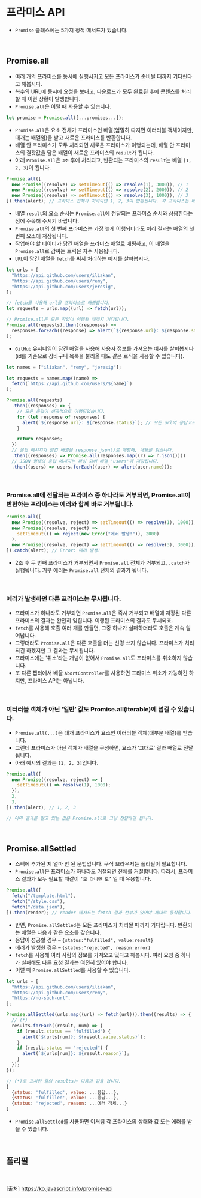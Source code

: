 # 프라미스 API

- `Promise` 클래스에는 5가지 정적 메서드가 있습니다.

<br>

## Promise.all

- 여러 개의 프라미스를 동시에 실행시키고 모든 프라미스가 준비될 때까지 기다린다고 해봅시다.
- 복수의 URL에 동시에 요청을 보내고, 다운로드가 모두 완료된 후에 콘텐츠를 처리할 때 이런 상황이 발생합니다.
- `Promise.all`은 이럴 때 사용할 수 있습니다.

```js
let promise = Promise.all([...promises...]);

```

- `Promise.all`은 요소 전체가 프라미스인 배열(엄밀히 따지면 이터러블 객체이지만, 대개는 배열임)을 받고 새로운 프라미스를 반환합니다.
- 배열 안 프라미스가 모두 처리되면 새로운 프라미스가 이행되는데, 배열 안 프라미스의 결괏값을 담은 배열이 새로운 프라미스의 `result`가 됩니다.
- 아래 `Promise.all`은 `3초` 후에 처리되고, 반환되는 프라미스의 `result`는 배열 `[1, 2, 3]`이 됩니다.

```js
Promise.all([
  new Promise((resolve) => setTimeout(() => resolve(1), 3000)), // 1
  new Promise((resolve) => setTimeout(() => resolve(2), 2000)), // 2
  new Promise((resolve) => setTimeout(() => resolve(3), 1000)), // 3
]).then(alert); // 프라미스 전체가 처리되면 1, 2, 3이 반환됩니다. 각 프라미스는 배열을 구성하는 요소가 됩니다.
```

- 배열 `result`의 요소 순서는 `Promise.all`에 전달되는 프라미스 순서와 상응한다는 점에 주목해 주시기 바랍니다.
- `Promise.all`의 첫 번째 프라미스는 가장 늦게 이행되더라도 처리 결과는 배열의 첫 번째 요소에 저장됩니다.
- 작업해야 할 데이터가 담긴 배열을 프라미스 배열로 매핑하고, 이 배열을 `Promise.all`로 감싸는 트릭은 자주 사용됩니다.
- `URL`이 담긴 배열을 `fetch`를 써서 처리하는 예시를 살펴봅시다.

```js
let urls = [
  "https://api.github.com/users/iliakan",
  "https://api.github.com/users/remy",
  "https://api.github.com/users/jeresig",
];

// fetch를 사용해 url을 프라미스로 매핑합니다.
let requests = urls.map((url) => fetch(url));

// Promise.all은 모든 작업이 이행될 때까지 기다립니다.
Promise.all(requests).then((responses) =>
  responses.forEach((response) => alert(`${response.url}: ${response.status}`))
);
```

- `GitHub` 유저네임이 담긴 배열을 사용해 사용자 정보를 가져오는 예시를 살펴봅시다(id를 기준으로 장바구니 목록을 불러올 때도 같은 로직을 사용할 수 있습니다).

```js
let names = ["iliakan", "remy", "jeresig"];

let requests = names.map((name) =>
  fetch(`https://api.github.com/users/${name}`)
);

Promise.all(requests)
  .then((responses) => {
    // 모든 응답이 성공적으로 이행되었습니다.
    for (let response of responses) {
      alert(`${response.url}: ${response.status}`); // 모든 url의 응답코드가 200입니다.
    }

    return responses;
  })
  // 응답 메시지가 담긴 배열을 response.json()로 매핑해, 내용을 읽습니다.
  .then((responses) => Promise.all(responses.map((r) => r.json())))
  // JSON 형태의 응답 메시지는 파싱 되어 배열 'users'에 저장됩니다.
  .then((users) => users.forEach((user) => alert(user.name)));
```

<br>

### Promise.all에 전달되는 프라미스 중 하나라도 거부되면, Promise.all이 반환하는 프라미스는 에러와 함께 바로 거부됩니다.

```js
Promise.all([
  new Promise((resolve, reject) => setTimeout(() => resolve(1), 1000)),
  new Promise((resolve, reject) =>
    setTimeout(() => reject(new Error("에러 발생!")), 2000)
  ),
  new Promise((resolve, reject) => setTimeout(() => resolve(3), 3000)),
]).catch(alert); // Error: 에러 발생!
```

- 2초 후 두 번째 프라미스가 거부되면서 `Promise.all` 전체가 거부되고, `.catch`가 실행됩니다. 거부 에러는 `Promise.all` 전체의 결과가 됩니다.

<br>

### 에러가 발생하면 다른 프라미스는 무시됩니다.

- 프라미스가 하나라도 거부되면 `Promise.all`은 즉시 거부되고 배열에 저장된 다른 프라미스의 결과는 완전히 잊힙니다. 이행된 프라미스의 결과도 무시되죠.
- `fetch`를 사용해 호출 여러 개를 만들면, 그중 하나가 실패하더라도 호출은 계속 일어납니다.
- 그렇더라도 `Promise.all`은 다른 호출을 더는 신경 쓰지 않습니다. 프라미스가 처리되긴 하겠지만 그 결과는 무시됩니다.
- 프라미스에는 '취소’라는 개념이 없어서 `Promise.all`도 프라미스를 취소하지 않습니다.
- 또 다른 챕터에서 배울 `AbortController`를 사용하면 프라미스 취소가 가능하긴 하지만, 프라미스 API는 아닙니다.

<br>

### 이터러블 객체가 아닌 ‘일반’ 값도 Promise.all(iterable)에 넘길 수 있습니다.

- `Promise.all(...)`은 대개 프라미스가 요소인 이러터블 객체(대부분 배열)를 받습니다.
- 그런데 프라미스가 아닌 객체가 배열을 구성하면, 요소가 ‘그대로’ 결과 배열로 전달됩니다.
- 아래 예시의 결과는 `[1, 2, 3]`입니다.

```js
Promise.all([
  new Promise((resolve, reject) => {
    setTimeout(() => resolve(1), 1000);
  }),
  2,
  3,
]).then(alert); // 1, 2, 3

// 이미 결과를 알고 있는 값은 Promise.all로 그냥 전달하면 됩니다.
```

<br>

## Promise.allSettled

- 스펙에 추가된 지 얼마 안 된 문법입니다. 구식 브라우저는 폴리필이 필요합니다.
- `Promise.all`은 프라미스가 하나라도 거절되면 전체를 거절합니다. 따라서, 프라미스 결과가 모두 필요할 때같이 `‘모 아니면 도’` 일 때 유용합니다.

```js
Promise.all([
  fetch("/template.html"),
  fetch("/style.css"),
  fetch("/data.json"),
]).then(render); // render 메서드는 fetch 결과 전부가 있어야 제대로 동작합니다.
```

- 반면, `Promise.allSettled`는 모든 프라미스가 처리될 때까지 기다립니다. 반환되는 배열은 다음과 같은 요소를 갖습니다.
- 응답이 성공할 경우 – `{status:"fulfilled", value:result}`
- 에러가 발생한 경우 – `{status:"rejected", reason:error}`
- `fetch`를 사용해 여러 사람의 정보를 가져오고 있다고 해봅시다. 여러 요청 중 하나가 실패해도 다른 요청 결과는 여전히 있어야 합니다.
- 이럴 때 `Promise.allSettled`를 사용할 수 있습니다.

```js
let urls = [
  "https://api.github.com/users/iliakan",
  "https://api.github.com/users/remy",
  "https://no-such-url",
];

Promise.allSettled(urls.map((url) => fetch(url))).then((results) => {
  // (*)
  results.forEach((result, num) => {
    if (result.status == "fulfilled") {
      alert(`${urls[num]}: ${result.value.status}`);
    }
    if (result.status == "rejected") {
      alert(`${urls[num]}: ${result.reason}`);
    }
  });
});

// (*)로 표시한 줄의 results는 다음과 같을 겁니다.
[
  {status: 'fulfilled', value: ...응답...},
  {status: 'fulfilled', value: ...응답...},
  {status: 'rejected', reason: ...에러 객체...}
]
```

- `Promise.allSettled`를 사용하면 이처럼 각 프라미스의 상태와 값 또는 에러를 받을 수 있습니다.

<br>

## 폴리필

<br>

[출처]
https://ko.javascript.info/promise-api

